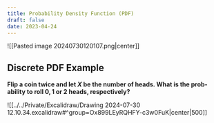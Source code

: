 ```yaml
---
title: Probability Density Function (PDF)
draft: false
date: 2023-04-24
---
```


![[Pasted image 20240730120107.png|center]]
## Discrete PDF Example
**Flip a coin twice and let $X$ be the number of heads. What is the prob-**
**ability to roll $0, 1$ or $2$ heads, respectively?** 

![[../../Private/Excalidraw/Drawing 2024-07-30 12.10.34.excalidraw#^group=Ox899LEyRQHFY-c3w0FuK|center|500]]


